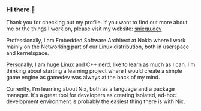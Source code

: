 ### Hi there 👋

Thank you for checking out my profile. If you want to find out more about me or the things I work on, please visit my website: [sniegu.dev](https://sniegu.dev)

Professionally, I am Embedded Software Architect at Nokia where I work mainly on the Networking part of our Linux distribution, both in userspace and kernelspace.

Personally, I am huge Linux and C++ nerd, like to learn as much as I can. I'm thinking about starting a learning project where I would create a simple game engine as gamedev was always at the back of my mind.

Currenlty, I'm learning about Nix, both as a language and a package manager. It's a great tool for developers as creating isolated, ad-hoc development environment is probably the easiest thing there is with Nix.
